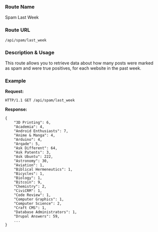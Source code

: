 ### Route Name
Spam Last Week

### Route URL

    /api/spam/last_week

### Description & Usage
This route allows you to retrieve data about how many posts were marked as spam and were true positives, for each website in the past week.

### Example
**Request:**

    HTTP/1.1 GET /api/spam/last_week

**Response:**

    {
        "3D Printing": 6,
        "Academia": 4,
        "Android Enthusiasts": 7,
        "Anime & Manga": 4,
        "Arduino": 4,
        "Arqade": 5,
        "Ask Different": 64,
        "Ask Patents": 3,
        "Ask Ubuntu": 222,
        "Astronomy": 30,
        "Aviation": 1,
        "Biblical Hermeneutics": 1,
        "Bicycles": 1,
        "Biology": 1,
        "Bitcoin": 9,
        "Chemistry": 2,
        "CiviCRM": 1,
        "Code Review": 1,
        "Computer Graphics": 1,
        "Computer Science": 2,
        "Craft CMS": 1,
        "Database Administrators": 1,
        "Drupal Answers": 59,
        ...
    }